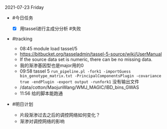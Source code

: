 2021-07-23 Friday

- #今日任务
  - [x] 用tassel进行主成分分析 #失败

- #tracking
  - 08:45 module load tassel/5
  - https://bitbucket.org/tasseladmin/tassel-5-source/wiki/UserManual
  - If the source data set is numeric, there can be no missing data.
  - 我的渐渗基因型也是major用的0
  - 09:58 tassel 5 `run_pipeline.pl -fork1 -importGuess bin_genotype_matrix.txt -PrincipalComponentsPlugin -covariance true -endPlugin -export output -runfork1` 没有输出文件
  - /data/cotton/MaojunWang/WMJ_MAGIC/IBD_bins_GWAS
  - 11:56 给的脚本能跑通


- #明日计划 
  - 片段渐渗过去之后的调控网络如何变化？
  - 渐渗对调控网络的影响






